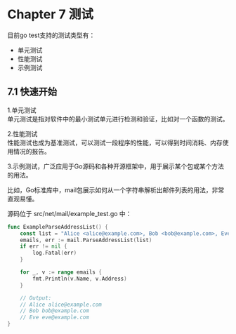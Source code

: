 # Chapter 7 测试

目前go test支持的测试类型有：
- 单元测试
- 性能测试
- 示例测试

## 7.1 快速开始

1.单元测试  
单元测试是指对软件中的最小测试单元进行检测和验证，比如对一个函数的测试。

2.性能测试  
性能测试也成为基准测试，可以测试一段程序的性能，可以得到时间消耗、内存使用情况的报告。

3.示例测试，广泛应用于Go源码和各种开源框架中，用于展示某个包或某个方法的用法。 

比如，Go标准库中，mail包展示如何从一个字符串解析出邮件列表的用法，非常直观易懂。 

源码位于 src/net/mail/example_test.go 中：
```go
func ExampleParseAddressList() {
    const list = "Alice <alice@example.com>, Bob <bob@example.com>, Eve <eve@example.com>"
    emails, err := mail.ParseAddressList(list)
    if err != nil {
        log.Fatal(err)
    }

    for _, v := range emails {
        fmt.Println(v.Name, v.Address)
    }

    // Output:
    // Alice alice@example.com
    // Bob bob@example.com
    // Eve eve@example.com
}
```